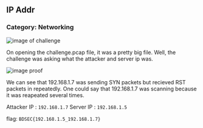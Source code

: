 ## IP Addr
### Category: Networking

![image of challenge](https://i.imgur.com/NGeL5Vq.png)

On opening the challenge.pcap file, it was a pretty big file. Well, the challenge was asking what the attacker and server ip was.

![image proof](https://i.imgur.com/mmJBoXe.png)

We can see that 192.168.1.7 was sending SYN packets but recieved RST packets in repeatedly. One could say that 192.168.1.7 was scanning because it was reapeated several times.

Attacker IP : `192.168.1.7`
Server IP : `192.168.1.5`

flag: `BDSEC{192.168.1.5_192.168.1.7}`
